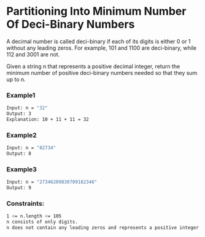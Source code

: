 # Partitioning Into Minimum Number Of Deci-Binary Numbers

A decimal number is called deci-binary if each of its digits is either 0 or 1 without any leading zeros. For example, 101 and 1100 are deci-binary, while 112 and 3001 are not.

Given a string n that represents a positive decimal integer, return the minimum number of positive deci-binary numbers needed so that they sum up to n.

### Example1
```sh
Input: n = "32"
Output: 3
Explanation: 10 + 11 + 11 = 32
```

### Example2
```sh
Input: n = "82734"
Output: 8
```

### Example3
```sh
Input: n = "27346209830709182346"
Output: 9
```

### Constraints:
```sh
1 <= n.length <= 105
n consists of only digits.
n does not contain any leading zeros and represents a positive integer.
```
